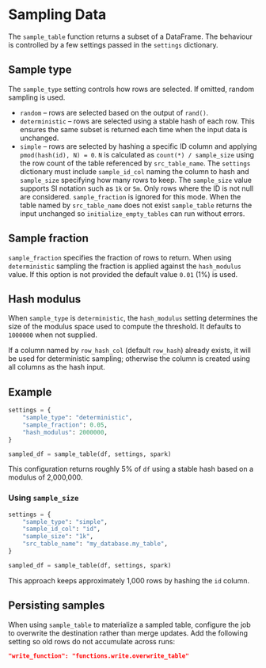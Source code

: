 # Sampling Data

The `sample_table` function returns a subset of a DataFrame. The
behaviour is controlled by a few settings passed in the `settings` dictionary.

## Sample type

The `sample_type` setting controls how rows are selected.
If omitted, random sampling is used.

* `random` – rows are selected based on the output of `rand()`.
* `deterministic` – rows are selected using a stable hash of each row. This
  ensures the same subset is returned each time when the input data is
  unchanged.
* `simple` – rows are selected by hashing a specific ID column and applying
  ``pmod(hash(id), N) = 0``. ``N`` is calculated as ``count(*) /
  sample_size`` using the row count of the table referenced by ``src_table_name``.
  The ``settings`` dictionary must include ``sample_id_col`` naming the column to
  hash and ``sample_size`` specifying how many rows to keep. The ``sample_size``
  value supports SI notation such as ``1k`` or ``5m``. Only rows where the ID is
  not null are considered. ``sample_fraction`` is ignored for this mode. When the
  table named by ``src_table_name`` does not exist ``sample_table`` returns the
  input unchanged so ``initialize_empty_tables`` can run without errors.

## Sample fraction

`sample_fraction` specifies the fraction of rows to return. When using
`deterministic` sampling the fraction is applied against the `hash_modulus`
value. If this option is not provided the default value `0.01` (1%) is used.

## Hash modulus

When `sample_type` is `deterministic`, the `hash_modulus` setting determines the
size of the modulus space used to compute the threshold. It defaults to
`1000000` when not supplied.

If a column named by `row_hash_col` (default `row_hash`) already exists, it will
be used for deterministic sampling; otherwise the column is created using all
columns as the hash input.

## Example

```python
settings = {
    "sample_type": "deterministic",
    "sample_fraction": 0.05,
    "hash_modulus": 2000000,
}

sampled_df = sample_table(df, settings, spark)
```

This configuration returns roughly 5% of `df` using a stable hash based on a
modulus of 2,000,000.

### Using `sample_size`

```python
settings = {
    "sample_type": "simple",
    "sample_id_col": "id",
    "sample_size": "1k",
    "src_table_name": "my_database.my_table",
}

sampled_df = sample_table(df, settings, spark)
```

This approach keeps approximately 1,000 rows by hashing the `id` column.

## Persisting samples

When using `sample_table` to materialize a sampled table, configure the job to
overwrite the destination rather than merge updates. Add the following setting
so old rows do not accumulate across runs:

```json
"write_function": "functions.write.overwrite_table"
```
